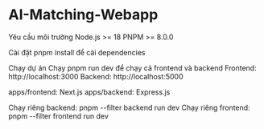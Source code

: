 # AI-Matching-Webapp




Yêu cầu môi trường
Node.js >= 18
PNPM >= 8.0.0

Cài đặt
pnpm install
 để cài dependencies

Chạy dự án
Chạy pnpm run dev để chạy cả frontend và backend
Frontend: http://localhost:3000
Backend: http://localhost:5000


apps/frontend: Next.js
apps/backend: Express.js


Chạy riêng backend: pnpm --filter backend run dev
Chạy riêng frontend: pnpm --filter frontend run dev